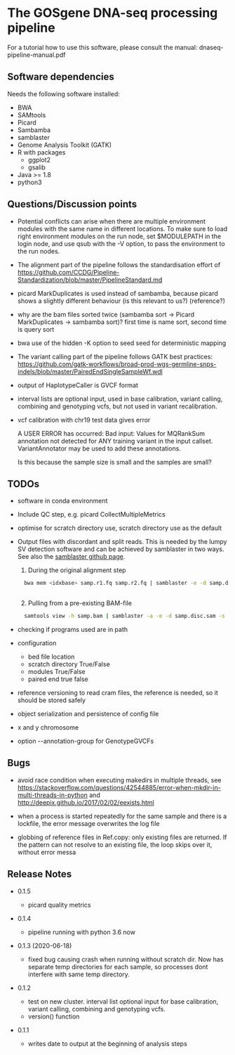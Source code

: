 # The GOSgene DNA-seq processing pipeline #


For a tutorial how to use this software, please consult the manual:
dnaseq-pipeline-manual.pdf

## Software dependencies

Needs the following software installed:

- BWA
- SAMtools
- Picard
- Sambamba
- samblaster
- Genome Analysis Toolkit (GATK)
- R with packages
    - ggplot2
	- gsalib
- Java >= 1.8
- python3

## Questions/Discussion points ##

* Potential conflicts can arise when there are multiple environment
  modules with the same name in different locations. To make sure to
  load right environment modules on the run node, set $MODULEPATH in
  the login node, and use qsub with the -V option, to pass the
  environment to the run nodes.

* The alignment part of the pipeline follows the standardisation
  effort of
  https://github.com/CCDG/Pipeline-Standardization/blob/master/PipelineStandard.md

* picard MarkDuplicates is used instead of sambamba, because picard
  shows a slightly different behaviour (is this relevant to us?)
  (reference?)

* why are the bam files sorted twice (sambamba sort -> Picard
  MarkDuplicates -> sambamba sort)? first time is name sort, second
  time is query sort

* bwa use of the hidden -K option to seed seed for deterministic
  mapping

* The variant calling part of the pipeline follows GATK best
  practices:
  https://github.com/gatk-workflows/broad-prod-wgs-germline-snps-indels/blob/master/PairedEndSingleSampleWf.wdl

* output of HaplotypeCaller is GVCF format

* interval lists are optional input, used in base calibration, variant
  calling, combining and genotyping vcfs, but not used in variant
  recalibration.

* vcf calibration with chr19 test data gives error

	A USER ERROR has occurred: Bad input: Values for MQRankSum
    annotation not detected for ANY training variant in the input
    callset. VariantAnnotator may be used to add these annotations.

  Is this because the sample size is small and the samples are small?


## TODOs ##

* software in conda environment

* Include QC step, e.g. picard CollectMultipleMetrics

* optimise for scratch directory use, scratch directory use as the default

* Output files with discordant and split reads. This is needed by the
  lumpy SV detection software and can be achieved by samblaster in two
  ways. See also the [samblaster github
  page](https://github.com/GregoryFaust/samblaster).

  
  1. During the original alignment step
  
  ```sh
    bwa mem <idxbase> samp.r1.fq samp.r2.fq | samblaster -e -d samp.disc.sam -s samp.split.sam | samtools view -Sb - > samp.out.bam
	
  ```

  2. Pulling from a pre-existing BAM-file

  ```sh
    samtools view -h samp.bam | samblaster -a -e -d samp.disc.sam -s samp.split.sam -o /dev/null
  ```
    
* checking if programs used are in path

* configuration
  * bed file location
  * scratch directory True/False
  * modules True/False
  * paired end true false

* reference versioning
  to read cram files, the reference is needed, so it should be stored safely
	
* object serialization and persistence of config file

* x and y chromosome

* option --annotation-group for GenotypeGVCFs


## Bugs ##

* avoid race condition when executing makedirs in multiple threads,
  see
  https://stackoverflow.com/questions/42544885/error-when-mkdir-in-multi-threads-in-python
  and http://deepix.github.io/2017/02/02/eexists.html

* when a process is started repeatedly for the same sample and there
  is a lockfile, the error message overwrites the log file
  
* globbing of reference files in Ref.copy: only existing files are
  returned. If the pattern can not resolve to an existing file, the
  loop skips over it, without error messa

## Release Notes ##

* 0.1.5
   * picard quality metrics

* 0.1.4
  * pipeline running with python 3.6 now
	
* 0.1.3 (2020-06-18)
  * fixed bug causing crash when running without scratch dir. Now has
    separate temp directories for each sample, so processes dont
    interfere with same temp directory.

* 0.1.2
  * test on new cluster. interval list optional input for base
    calibration, variant calling, combining and genotyping vcfs.
  * version() function

* 0.1.1
  * writes date to output at the beginning of analysis steps
